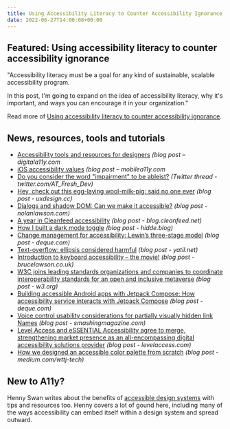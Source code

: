 ```yaml
---
title: Using Accessibility Literacy to Counter Accessibility Ignorance
date: 2022-06-27T14:00:08+00:00
---
```


## Featured: Using accessibility literacy to counter accessibility ignorance

"Accessibility literacy must be a goal for any kind of sustainable, scalable accessibility program.

In this post, I'm going to expand on the idea of accessibility literacy, why it's important, and ways you can encourage it in your organization."

Read more of [Using accessibility literacy to counter accessibility ignorance](https://devonpersing.netlify.app/posts/using-accessibility-literacy-to-counter-accessibility-ignorance/).

## News, resources, tools and tutorials

- [Accessibility tools and resources for designers](https://www.digitala11y.com/accessibility-tools-and-resources-for-designers/) *(blog post – digitala11y.com*
- [iOS accessibility values](https://mobilea11y.com/blog/accessibility-values/) *(blog post – mobilea11y.com*
- [Do you consider the word "impairment" to be ableist?](https://twitter.com/AT_Fresh_Dev/status/1537399409708875776) *(Twitter thread - twitter.com/AT_Fresh_Dev)*
- [Hey, check out this egg-laying wool-milk-pig: said no one ever](https://uxdesign.cc/hey-check-out-this-egg-laying-wool-milk-pig-said-no-one-ever-10b5d6e38328) *(blog post - uxdesign.cc)*
- [Dialogs and shadow DOM: Can we make it accessible?](https://nolanlawson.com/2022/06/14/dialogs-and-shadow-dom-can-we-make-it-accessible/) *(blog post - nolanlawson.com)*
- [A year in Cleanfeed accessibility](https://blog.cleanfeed.net/a-year-in-cleanfeed-accessibility/) *(blog post - blog.cleanfeed.net)*
- [How I built a dark mode toggle](https://hidde.blog/dark-light/) *(blog post - hidde.blog)*
- [Change management for accessibility: Lewin’s three-stage model](https://www.deque.com/blog/change-management-for-accessibility-lewins-three-stage-model/) *(blog post - deque.com)*
- [Text-overflow: ellipsis considered harmful](https://yatil.net/blog/text-overflow-ellipsis-harmful) *(blog post - yatil.net)*
- [Introduction to keyboard accessibility – the movie!](https://brucelawson.co.uk/2022/introduction-to-keyboard-accessibility-the-movie/) *(blog post - brucelawson.co.uk)*
- [W3C joins leading standards organizations and companies to coordinate interoperability standards for an open and inclusive metaverse](https://www.w3.org/blog/news/archives/9584) *(blog post - w3.org)*
- [Building accessible Android apps with Jetpack Compose: How accessibility service interacts with Jetpack Compose](https://www.deque.com/blog/building-accessible-android-apps-with-jetpack-compose-how-accessibility-service-interacts-with-jetpack-compose/) *(blog post - deque.com)*
- [Voice control usability considerations for partially visually hidden link Names](https://www.smashingmagazine.com/2022/06/voice-control-usability-considerations-partially-visually-hidden-link-names/) *(blog post - smashingmagazine.com)*
- [Level Access and eSSENTIAL Accessibility agree to merge, strengthening market presence as an all-encompassing digital accessibility solutions provider](https://www.levelaccess.com/level-access-news/level-access-announces-agreement-to-merge-with-essential-accessibility/) *(blog post - levelaccess.com)*
- [How we designed an accessible color palette from scratch](https://medium.com/wttj-tech/how-we-designed-an-accessible-color-palette-from-scratch-f29ec603bd7f) *(blog post - medium.com/wttj-tech)*

## New to A11y?

Henny Swan writes about the benefits of [accessible design systems](https://tetralogical.com/blog/2022/06/24/accessible-design-systems/) with tips and resources too. Henny covers a lot of gound here, including many of the ways accessibility can embed itself within a design system and spread outward.
